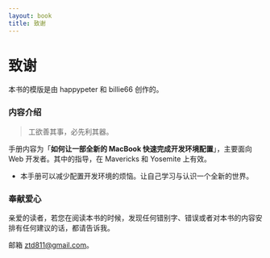 ```yaml
---
layout: book
title: 致谢
---
```


# 致谢

本书的模版是由 happypeter 和 billie66 创作的。

### 内容介绍

> 工欲善其事，必先利其器。

手册内容为「**如何让一部全新的 MacBook 快速完成开发环境配置**」，主要面向 Web 开发者。其中的指导，在 Mavericks 和 Yosemite 上有效。

  * 本手册可以减少配置开发环境的烦恼。让自己学习与认识一个全新的世界。


### 奉献爱心

亲爱的读者，若您在阅读本书的时候，发现任何错别字、错误或者对本书的内容安排有任何建议的话，都请告诉我。

邮箱 <a href="mailto:ztd811@gmail.com">ztd811@gmail.com</a>。

